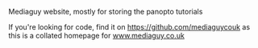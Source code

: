 Mediaguy website, mostly for storing the panopto tutorials

If you're looking for code, find it on https://github.com/mediaguycouk as this is a collated homepage for www.mediaguy.co.uk
